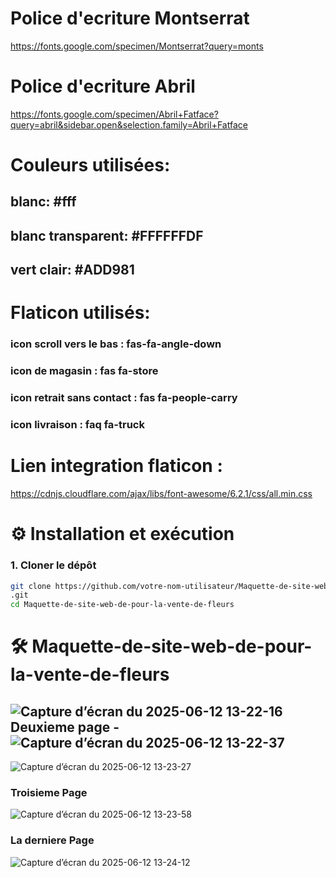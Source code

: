 # Police d'ecriture Montserrat
https://fonts.google.com/specimen/Montserrat?query=monts

# Police d'ecriture Abril
https://fonts.google.com/specimen/Abril+Fatface?query=abril&sidebar.open&selection.family=Abril+Fatface

# Couleurs utilisées:

## blanc: **#fff**
## blanc transparent: **#FFFFFFDF**
## vert clair: **#ADD981**

# Flaticon utilisés:

### icon scroll vers le bas : **fas-fa-angle-down**
### icon de magasin : **fas fa-store**
### icon retrait sans contact : **fas fa-people-carry**
### icon livraison : **faq fa-truck**

# Lien integration flaticon : 
https://cdnjs.cloudflare.com/ajax/libs/font-awesome/6.2.1/css/all.min.css

# ⚙️ Installation et exécution

### 1. Cloner le dépôt

```bash
git clone https://github.com/votre-nom-utilisateur/Maquette-de-site-web-de-pour-la-vente-de-fleurs
.git
cd Maquette-de-site-web-de-pour-la-vente-de-fleurs
```

# 🛠️ Maquette-de-site-web-de-pour-la-vente-de-fleurs


![Capture d’écran du 2025-06-12 13-22-16](https://github.com/user-attachments/assets/fd11a5d9-6914-4ff3-a2e9-959914df1f59)
Deuxieme page
-![Capture d’écran du 2025-06-12 13-22-37](https://github.com/user-attachments/assets/9d523023-9e89-4387-af74-d7dc61a42c11)
--
![Capture d’écran du 2025-06-12 13-23-27](https://github.com/user-attachments/assets/612570b2-b5fd-4264-a350-6257ee3dab55)

### Troisieme Page

![Capture d’écran du 2025-06-12 13-23-58](https://github.com/user-attachments/assets/a4bf0bb4-8430-4a10-83cd-c3fa5531ada3)

### La derniere Page
![Capture d’écran du 2025-06-12 13-24-12](https://github.com/user-attachments/assets/06a1ed9c-1e18-4fb5-8731-fc1e59d4a0e1)





